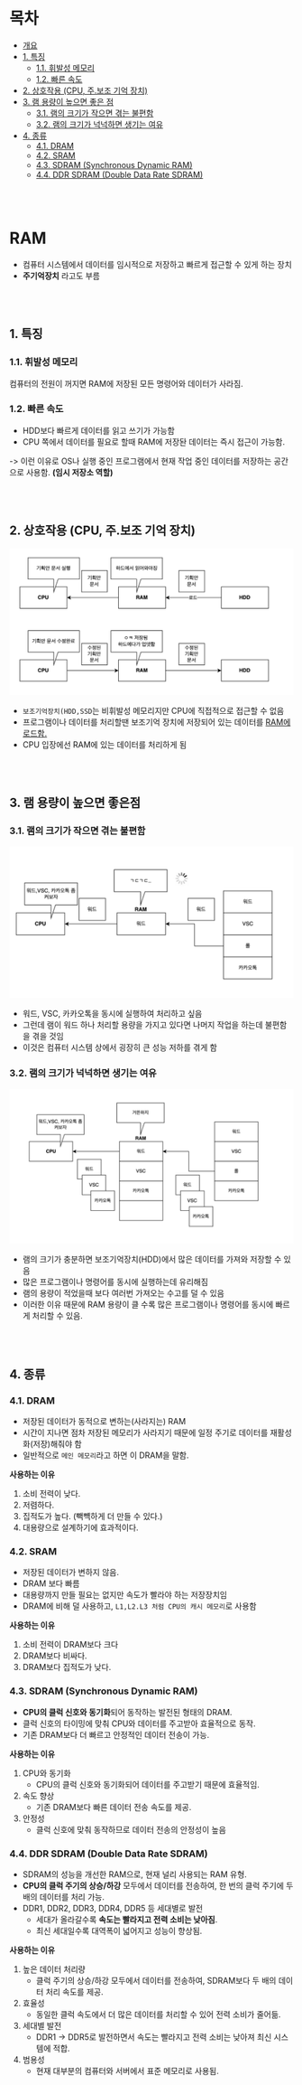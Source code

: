 # 목차
* [개요](#ram)
* [1. 특징](#1-특징)
   * [1.1. 휘발성 메모리](#11-휘발성-메모리)
   * [1.2. 빠른 속도](#12-빠른-속도)
* [2. 상호작용 (CPU, 주.보조 기억 장치)](#2-상호작용-cpu-주보조-기억-장치)
* [3. 램 용량이 높으면 좋은 점](#3-램-용량이-높으면-좋은-점)
   * [3.1. 램의 크기가 작으면 겪는 불편함](#31-램의-크기가-작으면-겪는-불편함)
   * [3.2. 램의 크기가 넉넉하면 생기는 여유](#32-램의-크기가-넉넉하면-생기는-여유)
* [4. 종류](#4-종류)
   * [4.1. DRAM](#41-dram)
   * [4.2. SRAM](#42-sram)
   * [4.3. SDRAM (Synchronous Dynamic RAM)](#43-sdram-synchronous-dynamic-ram)
   * [4.4. DDR SDRAM (Double Data Rate SDRAM)](#44-ddr-sdram-double-data-rate-sdram)

<br></br>

# RAM
* 컴퓨터 시스템에서 데이터를 임시적으로 저장하고 빠르게 접근할 수 있게 하는 장치
* **주기억장치** 라고도 부름

<br></br>

## 1. 특징

### 1.1. 휘발성 메모리
컴퓨터의 전원이 꺼지면 RAM에 저장된 모든 명령어와 데이터가 사라짐.

### 1.2. 빠른 속도
* HDD보다 빠르게 데이터를 읽고 쓰기가 가능함
* CPU 쪽에서 데이터를 필요로 할때 RAM에 저장돤 데이터는 즉시 접근이 가능함.

-> 이런 이유로 OS나 실행 중인 프로그램에서 현재 작업 중인 데이터를 저장하는 공간으로 사용함. **(임시 저장소 역할)**

<br></br>

## 2. 상호작용 (CPU, 주.보조 기억 장치)
![alt text](설명사진/RamHddCpu상호작용.png)
* `보조기억장치(HDD,SSD`는 비휘발성 메모리지만 CPU에 직접적으로 접근할 수 없음
* 프로그램이나 데이터를 처리할땐 보조기억 장치에 저장되어 있는 데이터를 <U>RAM에 로드함.</U>
* CPU 입장에선 RAM에 있는 데이터를 처리하게 됨

<br></br>

## 3. 램 용량이 높으면 좋은점 


### 3.1. 램의 크기가 작으면 겪는 불편함
![alt text](<설명사진/Ram용량이 작을 때.png>)

* 워드, VSC, 카카오톡을 동시에 실행하여 처리하고 싶음
* 그런데 램이 워드 하나 처리할 용량을 가지고 있다면 나머지 작업을 하는데 불편함을 겪을 것임
* 이것은 컴퓨터 시스템 상에서 굉장히 큰 성능 저하를 겪게 함

### 3.2. 램의 크기가 넉넉하면 생기는 여유
![alt text](<설명사진/Ram용량이 여유로울 때.png>)
* 램의 크기가 충분하면 보조기억장치(HDD)에서 많은 데이터를 가져와 저장할 수 있음
* 많은 프로그램이나 명령어를 동시에 실행하는데 유리해짐
* 램의 용량이 적었을때 보다 여러번 가져오는 수고를 덜 수 있음
* 이러한 이유 때문에 RAM 용량이 클 수록 많은 프로그램이나 명령어를 동시에 빠르게 처리할 수 있음.

<br></br>

## 4. 종류 

### 4.1. DRAM
* 저장된 데이터가 동적으로 변하는(사라지는) RAM
* 시간이 지나면 점차 저장된 메모리가 사라지기 때문에 일정 주기로 데이터를 재활성화(저장)해줘야 함
* 일반적으로 `메인 메모리`라고 하면 이 DRAM을 말함.

**사용하는 이유**
1. 소비 전력이 낮다.
2. 저렴하다.
3. 집적도가 높다. (빽뺵하게 더 만들 수 있다.)
4. 대용량으로 설계하기에 효과적이다.

### 4.2. SRAM
* 저장된 데이터가 변하지 않음.
* DRAM 보다 빠름
* 대용량까지 만들 필요는 없지만 속도가 빨라야 하는 저장장치임
* DRAM에 비해 덜 사용하고, `L1,L2.L3 처럼 CPU의 캐시 메모리`로 사용함

**사용하는 이유**
1. 소비 전력이 DRAM보다 크다
2. DRAM보다 비싸다.
3. DRAM보다 집적도가 낮다. 


### 4.3. SDRAM (Synchronous Dynamic RAM)
* **CPU의 클럭 신호와 동기화**되어 동작하는 발전된 형태의 DRAM.
* 클럭 신호의 타이밍에 맞춰 CPU와 데이터를 주고받아 효율적으로 동작.
* 기존 DRAM보다 더 빠르고 안정적인 데이터 전송이 가능.

**사용하는 이유**

1. CPU와 동기화
    * CPU의 클럭 신호와 동기화되어 데이터를 주고받기 때문에 효율적임.
2. 속도 향상
    * 기존 DRAM보다 빠른 데이터 전송 속도를 제공.
3. 안정성
    * 클럭 신호에 맞춰 동작하므로 데이터 전송의 안정성이 높음


### 4.4. DDR SDRAM (Double Data Rate SDRAM)
* SDRAM의 성능을 개선한 RAM으로, 현재 널리 사용되는 RAM 유형.
* **CPU의 클럭 주기의 상승/하강** 모두에서 데이터를 전송하여, 한 번의 클럭 주기에 두 배의 데이터를 처리 가능.
* DDR1, DDR2, DDR3, DDR4, DDR5 등 세대별로 발전
  - 세대가 올라갈수록 **속도는 빨라지고 전력 소비는 낮아짐**.
  - 최신 세대일수록 대역폭이 넓어지고 성능이 향상됨.

**사용하는 이유**
1. 높은 데이터 처리량
    * 클럭 주기의 상승/하강 모두에서 데이터를 전송하여, SDRAM보다 두 배의 데이터 처리 속도를 제공.
2. 효율성
    * 동일한 클럭 속도에서 더 많은 데이터를 처리할 수 있어 전력 소비가 줄어듦.
3. 세대별 발전
    * DDR1 → DDR5로 발전하면서 속도는 빨라지고 전력 소비는 낮아져 최신 시스템에 적합.
4. 범용성
    * 현재 대부분의 컴퓨터와 서버에서 표준 메모리로 사용됨.